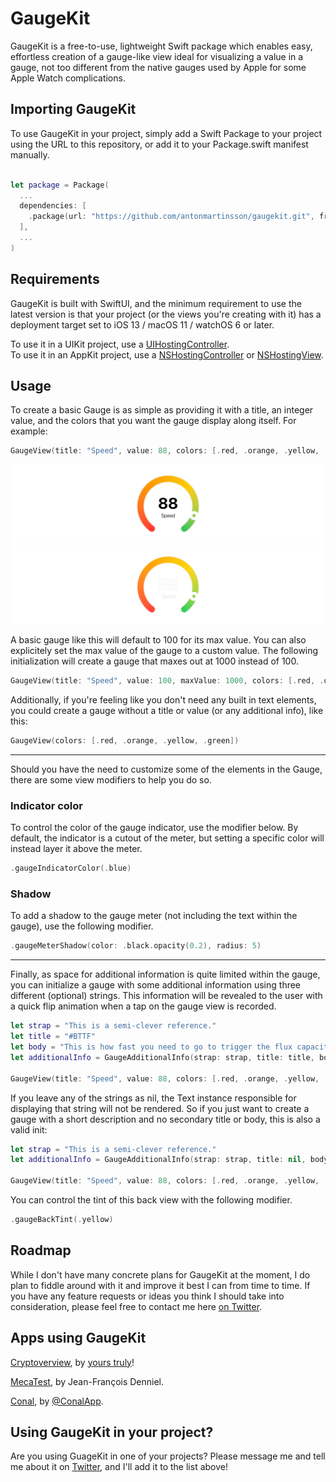 # GaugeKit

GaugeKit is a free-to-use, lightweight Swift package which enables easy, effortless creation of a gauge-like view ideal for visualizing a value in a gauge,
not too different from the native gauges used by Apple for some Apple Watch complications.

## Importing GaugeKit

To use GaugeKit in your project, simply add a Swift Package to your project using the URL to this repository, or add it to your Package.swift manifest manually.

```swift

let package = Package(
  ...
  dependencies: [
    .package(url: "https://github.com/antonmartinsson/gaugekit.git", from: "0.1.0")
  ],
  ...
)
```

## Requirements

GaugeKit is built with SwiftUI, and the minimum requirement to use the latest version is that your project (or the views you're creating with it) has a deployment target set to iOS 13 / macOS 11 / watchOS 6 or later. 

To use it in a UIKit project, use a [UIHostingController](https://developer.apple.com/documentation/swiftui/uihostingcontroller).\
To use it in an AppKit project, use a [NSHostingController](https://developer.apple.com/documentation/swiftui/nshostingcontroller) or [NSHostingView](https://developer.apple.com/documentation/swiftui/nshostingview).

## Usage 

To create a basic Gauge is as simple as providing it with a title, an integer value, and the colors that you want the gauge display along itself.  For example:

```swift
GaugeView(title: "Speed", value: 88, colors: [.red, .orange, .yellow, .green])
```

![Gauge](https://raw.githubusercontent.com/antonmartinsson/GaugeKit/3.0/.github/images/gauge_light.png#gh-light-mode-only)
![Gauge](https://raw.githubusercontent.com/antonmartinsson/GaugeKit/3.0/.github/images/gauge_dark.png#gh-dark-mode-only)

A basic gauge like this will default to 100 for its max value. You can also explicitely set the max value of the gauge to a custom value. The following initialization will create a gauge that maxes out at 1000 instead of 100.  

```swift
GaugeView(title: "Speed", value: 100, maxValue: 1000, colors: [.red, .orange, .yellow, .green])
```

Additionally, if you're feeling like you don't need any built in text elements, you could create a gauge without a title or value (or any additional info), like this:  

```swift
GaugeView(colors: [.red, .orange, .yellow, .green])
```

---

Should you have the need to customize some of the elements in the Gauge, there are some view modifiers to help you do so. 

### Indicator color

To control the color of the gauge indicator, use the modifier below. By default, the indicator is a cutout of the meter, but setting a specific color will instead layer it above the meter.

```swift
.gaugeIndicatorColor(.blue)
```

### Shadow

To add a shadow to the gauge meter (not including the text within the gauge), use the following modifier.

```swift
.gaugeMeterShadow(color: .black.opacity(0.2), radius: 5)
```

---

Finally, as space for additional information is quite limited within the gauge, you can initialize a gauge with some additional information using three different (optional) strings. This information will be revealed to the user with a quick flip animation when a tap on the gauge view is recorded.   

```swift
let strap = "This is a semi-clever reference."
let title = "#BTTF"
let body = "This is how fast you need to go to trigger the flux capacitor."
let additionalInfo = GaugeAdditionalInfo(strap: strap, title: title, body: body)

GaugeView(title: "Speed", value: 88, colors: [.red, .orange, .yellow, .green], additionalInfo: additionalInfo)
```

If you leave any of the strings as nil, the Text instance responsible for displaying that string will not be rendered. So if you just want to create a gauge with a short description and no secondary title or body, this is also a valid init:

```swift
let strap = "This is a semi-clever reference."
let additionalInfo = GaugeAdditionalInfo(strap: strap, title: nil, body: nil)

GaugeView(title: "Speed", value: 88, colors: [.red, .orange, .yellow, .green], additionalInfo: additionalInfo)
```

You can control the tint of this back view with the following modifier.
```swift
.gaugeBackTint(.yellow)
```

## Roadmap

While I don't have many concrete plans for GaugeKit at the moment, I do plan to fiddle around with it and improve it best I can from time to time. If you have any feature requests or ideas you think I should take into consideration, please feel free to contact me here [on Twitter](https://x.com/ntonmartinsson).

## Apps using GaugeKit

[Cryptoverview](https://apps.apple.com/se/app/cryptoverview/id1578673077?l=en-GB), by [yours truly](https://x.com/ntonmartinsson)!

[MecaTest](https://apps.apple.com/se/app/mecatest/id6447468608?l=en-GB), by Jean-François Denniel.

[Conal](https://apps.apple.com/se/app/conal/id6450399826?l=en-GB), by [@ConalApp](https://twitter.com/conalapp?s=21&t=cNLR7J7k2hUXZAkqBszDEw).

## Using GaugeKit in your project?

Are you using GuageKit in one of your projects? Please message me and tell me about it on [Twitter](https://www.x.com/ntonmartinsson), and I'll add it to the list above!
